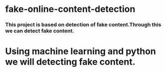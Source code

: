 # fake-online-content-detection
### This project is based on detection of fake content.Through this we can detect fake content.
# Using machine learning and python we will detecting fake content.
